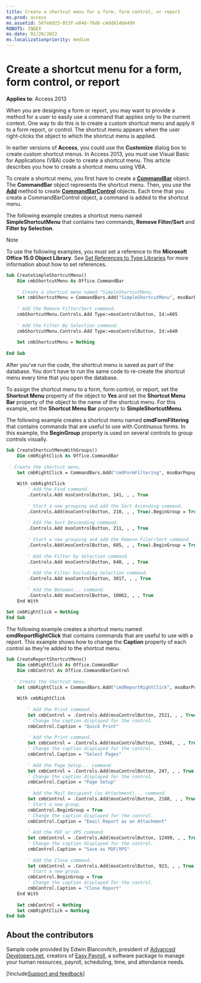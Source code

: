 ```yaml
---
title: Create a shortcut menu for a form, form control, or report
ms.prod: access
ms.assetid: 56fe8923-053f-e04d-78d6-c4dd814b6499
ROBOTS: INDEX
ms.date: 02/20/2022
ms.localizationpriority: medium
---
```



# Create a shortcut menu for a form, form control, or report

**Applies to**: Access 2013

When you are designing a form or report, you may want to provide a method for a user to easily use a command that applies only to the current context. One way to do this is to create a custom shortcut menu and apply it to a form report, or control. The shortcut menu appears when the user right-clicks the object to which the shortcut menu is applied.

In earlier versions of **Access**, you could use the **Customize** dialog box to create custom shortcut menus. In Access 2013, you must use Visual Basic for Applications (VBA) code to create a shortcut menu. This article describes you how to create a shortcut menu using VBA.

To create a shortcut menu, you first have to create a **[CommandBar](../../../api/Office.CommandBar.md)** object. The **CommandBar** object represents the shortcut menu. Then, you use the **[Add](../../../api/Office.CommandBarControls.Add.md)** method to create **[CommandBarControl](../../../api/Office.CommandBarControl.md)** objects. Each time that you create a CommandBarControl object, a command is added to the shortcut menu.

The following example creates a shortcut menu named **SimpleShortcutMenu** that contains two commands, **Remove Filter/Sort** and **Filter by Selection**.

> [!NOTE]
> To use the following examples, you must set a reference to the **Microsoft Office 15.0 Object Library**. See [Set References to Type Libraries](../Settings/set-references-to-type-libraries.md) for more information about how to set references.

```vb
Sub CreateSimpleShortcutMenu() 
    Dim cmbShortcutMenu As Office.CommandBar 
     
    ' Create a shortcut menu named "SimpleShortcutMenu. 
    Set cmbShortcutMenu = CommandBars.Add("SimpleShortcutMenu", msoBarPopup, False, True) 
     
    ' Add the Remove Filter/Sort command. 
    cmbShortcutMenu.Controls.Add Type:=msoControlButton, Id:=605 
 
    ' Add the Filter By Selection command. 
    cmbShortcutMenu.Controls.Add Type:=msoControlButton, Id:=640 
     
    Set cmbShortcutMenu = Nothing 
     
End Sub
```

After you've run the code, the shortcut menu is saved as part of the database. You don't have to run the same code to re-create the shortcut menu every time that you open the database.

To assign the shortcut menu to a form, form control, or report, set the **Shortcut Menu** property of the object to **Yes** and set the **Shortcut Menu Bar** property of the object to the name of the shortcut menu. For this example, set the **Shortcut Menu Bar** property to **SimpleShortcutMenu**.

The following example creates a shortcut menu named **cmdFormFiltering** that contains commands that are useful to use with Continuous forms. In this example, the **BeginGroup** property is used on several controls to group controls visually.

```vb
Sub CreateShortcutMenuWithGroups() 
    Dim cmbRightClick As Office.CommandBar 
 
 ' Create the shortcut menu. 
    Set cmbRightClick = CommandBars.Add("cmdFormFiltering", msoBarPopup, False, True) 
     
    With cmbRightClick 
        ' Add the Find command. 
        .Controls.Add msoControlButton, 141, , , True 
         
        ' Start a new grouping and add the Sort Ascending command. 
        .Controls.Add(msoControlButton, 210, , , True).BeginGroup = True 
         
        ' Add the Sort Descending command. 
        .Controls.Add msoControlButton, 211, , , True 
         
        ' Start a new grouping and add the Remove Filer/Sort command. 
        .Controls.Add(msoControlButton, 605, , , True).BeginGroup = True 
         
        ' Add the Filter by Selection command. 
        .Controls.Add msoControlButton, 640, , , True 
         
        ' Add the Filter Excluding Selection command. 
        .Controls.Add msoControlButton, 3017, , , True 
         
        ' Add the Between... command. 
        .Controls.Add msoControlButton, 10062, , , True 
    End With 
 
Set cmbRightClick = Nothing 
End Sub
```

The following example creates a shortcut menu named **cmdReportRightClick** that contains commands that are useful to use with a report. This example shows how to change the **Caption** property of each control as they're added to the shortcut menu.

```vb
Sub CreateReportShortcutMenu() 
    Dim cmbRightClick As Office.CommandBar 
    Dim cmbControl As Office.CommandBarControl 
 
   ' Create the shortcut menu. 
    Set cmbRightClick = CommandBars.Add("cmdReportRightClick", msoBarPopup, False, True) 
 
    With cmbRightClick 
         
        ' Add the Print command. 
        Set cmbControl = .Controls.Add(msoControlButton, 2521, , , True) 
        ' Change the caption displayed for the control. 
        cmbControl.Caption = "Quick Print" 
         
        ' Add the Print command. 
        Set cmbControl = .Controls.Add(msoControlButton, 15948, , , True) 
        ' Change the caption displayed for the control. 
        cmbControl.Caption = "Select Pages" 
         
        ' Add the Page Setup... command. 
        Set cmbControl = .Controls.Add(msoControlButton, 247, , , True) 
        ' Change the caption displayed for the control. 
        cmbControl.Caption = "Page Setup" 
         
        ' Add the Mail Recipient (as Attachment)... command. 
        Set cmbControl = .Controls.Add(msoControlButton, 2188, , , True) 
        ' Start a new group. 
        cmbControl.BeginGroup = True 
        ' Change the caption displayed for the control. 
        cmbControl.Caption = "Email Report as an Attachment" 
         
        ' Add the PDF or XPS command. 
        Set cmbControl = .Controls.Add(msoControlButton, 12499, , , True) 
        ' Change the caption displayed for the control. 
        cmbControl.Caption = "Save as PDF/XPS" 
         
        ' Add the Close command. 
        Set cmbControl = .Controls.Add(msoControlButton, 923, , , True) 
        ' Start a new group. 
        cmbControl.BeginGroup = True 
        ' Change the caption displayed for the control. 
        cmbControl.Caption = "Close Report" 
    End With 
     
    Set cmbControl = Nothing 
    Set cmbRightClick = Nothing 
End Sub
```

## About the contributors

Sample code provided by Edwin Blancovitch, president of [Advanced Developers.net](https://advdev.net/), creators of [Easy Payroll](https://www.easypayroll.net/), a software package to manage your human resources, payroll, scheduling, time, and attendance needs.

[!include[Support and feedback](~/includes/feedback-boilerplate.md)]
